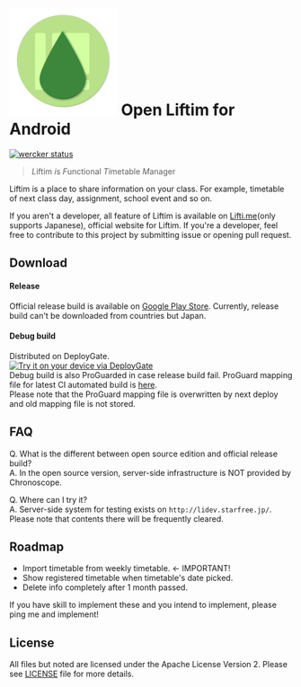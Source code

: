 # ![Liftim icon](app_icon.png) Open Liftim for Android

[![wercker status](https://app.wercker.com/status/c00052419a83c64f42b3e23fc22b9fdb/s/master "wercker status")](https://app.wercker.com/project/byKey/c00052419a83c64f42b3e23fc22b9fdb)

> *L*iftim *i*s *F*unctional *Ti*metable *M*anager

Liftim is a place to share information on your class. For example, timetable of
next class day, assignment, school event and so on.

If you aren't a developer, all feature of Liftim is available on [Lifti.me](https://lifti.me/)(only supports Japanese), official website for Liftim.
If you're a developer, feel free to contribute to this project by submitting issue
or opening pull request.

## Download

#### Release
Official release build is available on [Google Play Store](https://play.google.com/store/apps/details?id=com.chronoscoper.android.classschedule2).
Currently, release build can't be downloaded from countries but Japan.

#### Debug build
Distributed on DeployGate.  
[<img src="https://dply.me/0n2prq/button/large" alt="Try it on your device via DeployGate">](https://dply.me/0n2prq#install)  
Debug build is also ProGuarded in case release build fail.
ProGuard mapping file for latest CI automated build is [here](https://www.dropbox.com/s/ior5nlbprciy06j/liftim_mapping.txt?dl=0).  
Please note that the ProGuard mapping file is overwritten by next deploy and old mapping
file is not stored.

## FAQ

Q. What is the different between open source edition and official release build?  
A. In the open source version, server-side infrastructure is NOT provided by Chronoscope.  
  
Q. Where can I try it?  
A. Server-side system for testing exists on `http://lidev.starfree.jp/`.
Please note that contents there will be frequently cleared.

## Roadmap

- Import timetable from weekly timetable. <- IMPORTANT!
- Show registered timetable when timetable's date picked.
- Delete info completely after 1 month passed.

If you have skill to implement these and you intend to implement,
please ping me and implement!

## License

All files but noted are licensed under the Apache License Version 2.
Please see [LICENSE](LICENSE) file for more details.
